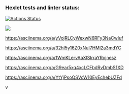### Hexlet tests and linter status:
[![Actions Status](https://github.com/nikolaydlv/frontend-project-44/workflows/hexlet-check/badge.svg)](https://github.com/nikolaydlv/frontend-project-44/actions)

<a href="https://codeclimate.com/github/nikolaydlv/frontend-project-44/maintainability"><img src="https://api.codeclimate.com/v1/badges/bfc23ab949884f845979/maintainability" /></a>

https://asciinema.org/a/yVojRLCyWexwN6RFy3NaCwIuf

https://asciinema.org/a/32hI5y16Z0xNuI7HMl2a3mdYC

https://asciinema.org/a/1WmKLervAaXlSIrraYRojnesz

https://asciinema.org/a/G9ear5xq4xcLCFbdRvDmbS1XD

https://asciinema.org/a/YtYjPsoQSVcW10EyEchebUZFd

v